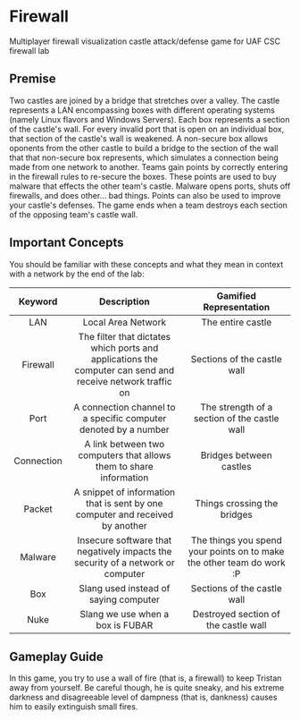 # Firewall
Multiplayer firewall visualization castle attack/defense game for UAF CSC firewall lab

## Premise
Two castles are joined by a bridge that stretches over a valley. The castle represents a LAN encompassing boxes with different operating systems (namely Linux flavors and Windows Servers). Each box represents a section of the castle's wall. For every invalid port that is open on an individual box, that section of the castle's wall is weakened. A non-secure box allows oponents from the other castle to build a bridge to the section of the wall that that non-secure box represents, which simulates a connection being made from one network to another. Teams gain points by correctly entering in the firewall rules to re-secure the boxes. These points are used to buy malware that effects the other team's castle. Malware opens ports, shuts off firewalls, and does other... bad things. Points can also be used to improve your castle's defenses. The game ends when a team destroys each section of the opposing team's castle wall.

## Important Concepts
You should be familiar with these concepts and what they mean in context with a network by the end of the lab:

|   Keyword  |                                                 Description                                                |                        Gamified Representation                        |
|:----------:|:----------------------------------------------------------------------------------------------------------:|:---------------------------------------------------------------------:|
|     LAN    |                                             Local Area Network                                             |                           The entire castle                           |
|  Firewall  | The filter that dictates which ports and applications the computer can send and receive network traffic on |                      Sections of the castle wall                      |
|    Port    |                       A connection channel to a specific computer denoted by a number                      |              The strength of a section of the castle wall             |
| Connection |                     A link between two computers that allows them to share information                     |                        Bridges between castles                        |
|   Packet   |                A snippet of information that is sent by one computer and received by another               |                      Things crossing the bridges                      |
|   Malware  |               Insecure software that negatively impacts the security of a network or computer              | The things you spend your points on to make the other team do work :P |
|     Box    |                                    Slang used instead of saying computer                                   |                      Sections of the castle wall                      |
|    Nuke    |                                      Slang we use when a box is FUBAR                                      |                  Destroyed section of the castle wall                 |

## Gameplay Guide
In this game, you try to use a wall of fire (that is, a firewall) to keep Tristan away from yourself. Be careful though, he is quite sneaky, and his extreme darkness and disagreeable level of dampness (that is, dankness) causes him to easily extinguish small fires.
